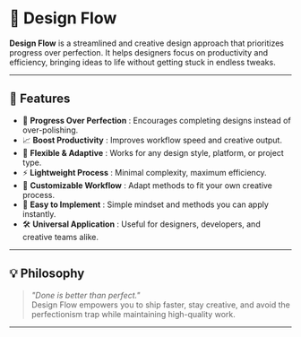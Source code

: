 # 🌊 Design Flow  

**Design Flow** is a streamlined and creative design approach that prioritizes progress over perfection. It helps designers focus on productivity and efficiency, bringing ideas to life without getting stuck in endless tweaks.  

---

## 🚀 Features  
- 🎯 **Progress Over Perfection** : Encourages completing designs instead of over-polishing.  
- 📈 **Boost Productivity** : Improves workflow speed and creative output.  
- 📱 **Flexible & Adaptive** : Works for any design style, platform, or project type.  
- ⚡ **Lightweight Process** : Minimal complexity, maximum efficiency.  
- 🎨 **Customizable Workflow** : Adapt methods to fit your own creative process.  
- 🔌 **Easy to Implement** : Simple mindset and methods you can apply instantly.  
- 🛠️ **Universal Application** : Useful for designers, developers, and creative teams alike.  

---

## 💡 Philosophy  
> *"Done is better than perfect."*  
Design Flow empowers you to ship faster, stay creative, and avoid the perfectionism trap while maintaining high-quality work.  

---
